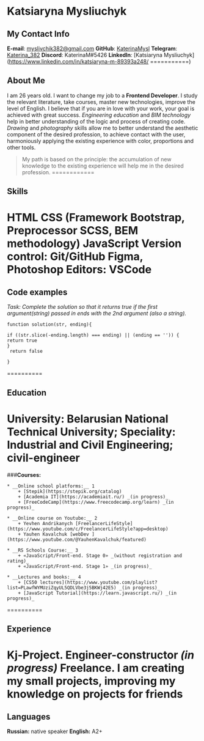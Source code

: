 # Katsiaryna Mysliuchyk


## __My Contact Info__

__E-mail__: myslivchik382@gmail.com
__GitHub__: [KaterinaMysl](https://github.com/KaterinaMysl)
__Telegram__: [Katerina_382](https://t.me/Katerina_382)
__Discord__: KaterinaM#5426
__LinkedIn__: [Katsiaryna Mysliuchyk](https://www.linkedin.com/in/katsiaryna-m-89393a248/
===========)
## __About Me__

I am 26 years old. I want to change my job to a __Frontend Developer__. I study the relevant literature, take courses, master new technologies, improve the level of English. I believe that if you are in love with your work, your goal is achieved with great success. _Engineering education_ and _BIM technology_ help in better understanding of the logic and process of creating code. _Drawing_ and _photography_ skills allow me to better understand the aesthetic component of the desired profession, to achieve contact with the user, harmoniously applying the existing experience with color, proportions and other tools.

 >My path is based on the principle: the accumulation of new knowledge to the existing experience will help me in the desired profession.
============
## __Skills__

__HTML__
__CSS (Framework Bootstrap, Preprocessor SCSS, BEM methodology)__
__JavaScript__
__Version control: Git/GitHub__
__Figma, Photoshop__
__Editors: VSCode__
================
## __Code examples__

_Task: Complete the solution so that it returns true if the first argument(string) passed in ends with the 2nd argument (also a string)._

```
function solution(str, ending){

if ((str.slice(-ending.length) === ending) || (ending == '')) {
return true
}  
 return false

}
```
==========
## __Education__

__University:__ Belarusian National Technical University; Speciality: Industrial and Civil Engineering; civil-engineer
===========
###__Courses:__

    * __Online school platforms:__ 1
        + [Stepik](https://stepik.org/catalog)
        + [Academia IT](https://academiait.ru/) _(in progress)_
        + [FreeCodeCamp](https://www.freecodecamp.org/learn) _(in progress)_

    * __Online course on Youtube:__ 2
        + Yevhen Andrikanych [FreelancerLifeStyle](https://www.youtube.com/c/FreelancerLifeStyle?app=desktop)
        + Yauhen Kavalchuk [webDev ](https://www.youtube.com/@YauhenKavalchuk/featured)

    * __RS Schools Course:__ 3
        + «JavaScript/Front-end. Stage 0» _(without registration and rating)_
        + «JavaScript/Front-end. Stage 1» _(in progress)_

    * __Lectures and books:__ 4
        + [CS50 lectures](https://www.youtube.com/playlist?list=PLawfWYMUziZqyUL5QDLVbe3j5BKWj42E5) _(in progress)_
        + [JavaScript Tutorial](https://learn.javascript.ru/) _(in progress)_
==========
## __Experience__

__Kj-Project.__ Engineer-constructor _(in progress)_
__Freelance.__ I am creating my small projects, improving my knowledge on projects for friends 
=========
## __Languages__

__Russian:__ native speaker
__English:__ A2+

